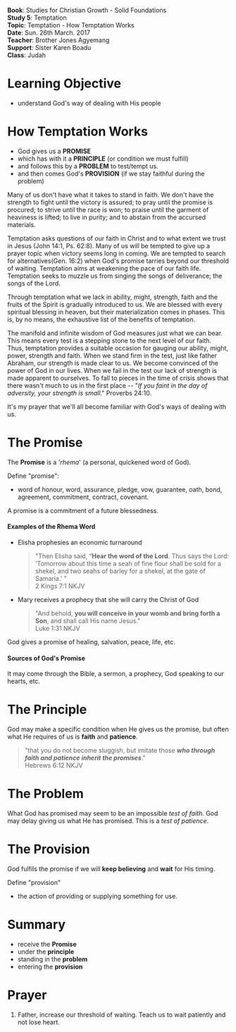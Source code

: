**Book**: Studies for Christian Growth - Solid Foundations  
**Study 5**: Temptation  
**Topic**: Temptation - How Temptation Works  
**Date**: Sun. 26th March. 2017  
**Teacher**: Brother Jones Agyemang  
**Support**: Sister Karen Boadu  
**Class**: Judah

# Learning Objective

* understand God's way of dealing with His people

# How Temptation Works

* God gives us a **PROMISE**
* which has with it a **PRINCIPLE** \(or condition we must fulfill\)
* and follows this by a **PROBLEM** to test/tempt us. 
* and then comes God's **PROVISION** \(if we stay faithful during the problem\)

Many of us don't have what it takes to stand in faith. We don't have the strength to fight until the victory is assured; to pray until the promise is procured; to strive until the race is won; to praise until the garment of heaviness is lifted; to live in purity; and to abstain from the accursed materials.

Temptation asks questions of our faith in Christ and to what extent we trust in Jesus \(John 14:1, Ps. 62:8\). Many of us will be tempted to give up a prayer topic when victory seems long in coming. We are tempted to search for alternatives\(Gen. 16:2\) when God's promise tarries beyond our threshold of waiting. Temptation aims at weakening the pace of our faith life. Temptation seeks to muzzle us from singing the songs of deliverance; the songs of the Lord.

Through temptation what we lack in ability, might, strength, faith and the fruits of the Spirit is gradually introduced to us. We are blessed with every spiritual blessing in heaven, but their materialization comes in phases. This is, by no means, the exhaustive list of the benefits of temptation.

The manifold and infinite wisdom of God measures just what we can bear. This means every test is a stepping stone to the next level of our faith. Thus, temptation provides a suitable occasion for gauging our ability, might, power, strength and faith. When we stand firm in the test, just like father Abraham, our strength is made clear to us. We become convinced of the power of God in our lives. When we fail in the test our lack of strength is made apparent to ourselves. To fall to pieces in the time of crisis shows that there wasn't much to us in the first place -- "_If you faint in the day of adversity, your strength is small_." Proverbs 24:10.

It's my prayer that we'll all become familiar with God's ways of dealing with us.

# The Promise

The **Promise** is a '_rhema_' \(a personal, quickened word of God\).

Define "promise":

* word of honour, word, assurance, pledge, vow, guarantee, oath, bond, agreement, commitment, contract, covenant.

A promise is a commitment of a future blessedness.

#### Examples of the Rhema Word

* Elisha prophesies an economic turnaround
  > "Then Elisha said, “**Hear the word of the Lord**. Thus says the Lord: ‘Tomorrow about this time a seah of fine flour shall be sold for a shekel, and two seahs of barley for a shekel, at the gate of Samaria.’ ”  
  > 2 Kings 7:1 NKJV
* Mary receives a prophecy that she will carry the Christ of God
  > "And behold, **you will conceive in your womb and bring forth a Son**, and shall call His name Jesus."  
  > Luke 1:31 NKJV

God gives a promise of healing, salvation, peace, life, etc.

#### Sources of God's Promise

It may come through the Bible, a sermon, a prophecy, God speaking to our hearts, etc.

# The Principle

God may make a specific condition when He gives us the promise, but often what He requires of us is **faith** and **patience**.

> "that you do not become sluggish, but imitate those _**who through faith and patience inherit the promises**_."  
> Hebrews 6:12 NKJV

# The Problem

What God has promised may seem to be an impossible _test of faith_. God may delay giving us what He has promised. This is a _test of patience_.

# The Provision

God fulfils the promise if we will **keep believing** and **wait** for His timing.

Define "provision"

* the action of providing or supplying something for use.  

# Summary

* receive the **Promise**
* under the **principle**
* standing in the **problem**
* entering the **provision**

# Prayer

1. Father, increase our threshold of waiting. Teach us to wait patiently and not lose heart. 



